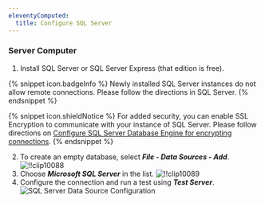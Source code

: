 ```yaml
---
eleventyComputed:
  title: Configure SQL Server
---
```

### Server Computer

1. Install SQL Server or SQL Server Express (that edition is free).

{% snippet icon.badgeInfo %}
Newly installed SQL Server instances do not allow remote connections. Please follow the directions in SQL Server.
{% endsnippet %}

{% snippet icon.shieldNotice %}
For added security, you can enable SSL Encryption to communicate with your instance of SQL Server.
Please follow directions on [Configure SQL Server Database Engine for encrypting connections](https://learn.microsoft.com/en-US/sql/database-engine/configure-windows/configure-sql-server-encryption).
{% endsnippet %}

2. To create an empty database, select ***File - Data Sources - Add***.
![!!clip10088](https://cdnweb.devolutions.net/docs/en/rdm/mac/clip10088.png)
1. Choose ***Microsoft SQL Server*** in the list.
![!!clip10089](https://cdnweb.devolutions.net/docs/en/rdm/mac/clip10089.png)
1. Configure the connection and run a test using ***Test Server***.
![SQL Server Data Source Configuration](https://cdnweb.devolutions.net/docs/en/rdm/mac/clip11017.png)
